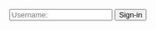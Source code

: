 <html>
<head>
	<title>Sign-in</title>
</head>
<body>
	<input type="Username" name="userName" id="userName" class="userName" placeholder="Username: ">
	<p id="incorrect" style="display: none;">Incorrect Username</p>
	<button onclick="signin()">Sign-in</button>
</body>
<script type="text/javascript">
  function signin()
  {
    let username = document.getElementById('userName').value;

    if (username == '1000Infinity') 
    	{
    		window.location.replace("https://www.google.com/url?q=https%3A%2F%2Fsites.google.com%2Fview%2F1000infinity%2Fhome&sa=D&sntz=1&usg=AFQjCNGWpjMoec0IZzfKixHg3tPTwBnrLw");
    	} 
    else if (username == 'InvictusAbhi')
    {
    	window.location.replace("https://www.google.com/url?q=https%3A%2F%2Fsites.google.com%2Fview%2Finvictusabhi%2Fhome&sa=D&sntz=1&usg=AFQjCNGPchy2hIB2IFKfwPbwyVZqmJdxVw");
    }
    else if (username == 'NBFMaster101')
    {
    	window.location.replace("https://www.google.com/url?q=https%3A%2F%2Fsites.google.com%2Fview%2Fnbfmaster101%2Fhome&sa=D&sntz=1&usg=AFQjCNHp0u0QGDJ1fyx19C9V-fiGg_VxQw");
    }
    else if (username == 'InvictusSK')
    {
    	window.location.replace("https://www.google.com/url?q=https%3A%2F%2Fsites.google.com%2Fview%2Finvictussk%2Fhome&sa=D&sntz=1&usg=AFQjCNFqGWMHX3zayHdOthIKd4Cq2DWM0Q");
    }
    else if (username == 'Avalanche0609')
    {
    	window.location.replace("https://www.google.com/url?q=https%3A%2F%2Fsites.google.com%2Fview%2Favalanche0609%2Fhome&sa=D&sntz=1&usg=AFQjCNGLrKVuEe8Eleji6qc51pSwPOz4OA");
    }
    else
    {
    	document.getElementById('incorrect').style.display = 'block';
    }
  }
</script>
</html>
